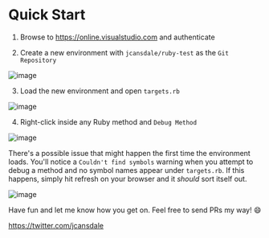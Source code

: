 # Quick Start

1. Browse to https://online.visualstudio.com and authenticate

2. Create a new environment with `jcansdale/ruby-test` as the `Git Repository`

![image](https://user-images.githubusercontent.com/11719160/71179635-7bf7c500-2268-11ea-987c-d84474137186.png)

3. Load the new environment and open `targets.rb`

![image](https://user-images.githubusercontent.com/11719160/71179866-e9a3f100-2268-11ea-83cf-2436a3d32c57.png)

4. Right-click inside any Ruby method and `Debug Method`

![image](https://user-images.githubusercontent.com/11719160/71180059-51f2d280-2269-11ea-8025-898e91338dae.png)

There's a possible issue that might happen the first time the environment loads. You'll notice a `Couldn't find symbols` warning when you attempt to debug a method and no symbol names appear under `targets.rb`. If this happens, simply hit refresh on your browser and it _should_ sort itself out.

![image](https://user-images.githubusercontent.com/11719160/71179935-0fc99100-2269-11ea-990d-5f62fe8822d0.png)

Have fun and let me know how you get on. Feel free to send PRs my way! 😄

https://twitter.com/jcansdale
